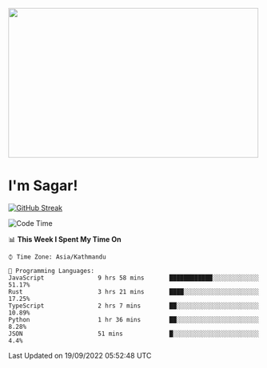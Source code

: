 
<img src="https://media.giphy.com/media/3ornk57KwDXf81rjWM/giphy.gif" width="500" height="300" frameBorder="0" class="giphy-embed" allowFullScreen></img>

#   I'm Sagar!
[![GitHub Streak](https://github-readme-streak-stats.herokuapp.com/?user=sgr2848)](https://git.io/streak-stats)
<!--START_SECTION:waka-->
![Code Time](http://img.shields.io/badge/Code%20Time-2%2C831%20hrs%2048%20mins-blue)

📊 **This Week I Spent My Time On** 

```text
⌚︎ Time Zone: Asia/Kathmandu

💬 Programming Languages: 
JavaScript               9 hrs 58 mins       ████████████░░░░░░░░░░░░░   51.17% 
Rust                     3 hrs 21 mins       ████░░░░░░░░░░░░░░░░░░░░░   17.25% 
TypeScript               2 hrs 7 mins        ██░░░░░░░░░░░░░░░░░░░░░░░   10.89% 
Python                   1 hr 36 mins        ██░░░░░░░░░░░░░░░░░░░░░░░   8.28% 
JSON                     51 mins             █░░░░░░░░░░░░░░░░░░░░░░░░   4.4%

```


 Last Updated on 19/09/2022 05:52:48 UTC
<!--END_SECTION:waka-->

